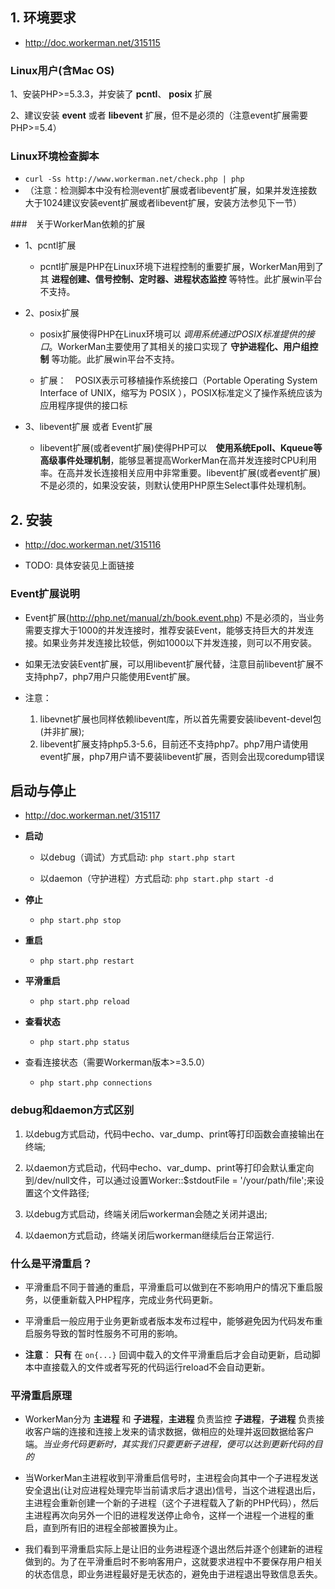 ## 1. 环境要求
* http://doc.workerman.net/315115

### Linux用户(含Mac OS)
1、安装PHP>=5.3.3，并安装了 **pcntl**、 **posix** 扩展

2、建议安装 **event** 或者 **libevent** 扩展，但不是必须的（注意event扩展需要PHP>=5.4）

### Linux环境检查脚本
* `curl -Ss http://www.workerman.net/check.php | php`
* （注意：检测脚本中没有检测event扩展或者libevent扩展，如果并发连接数大于1024建议安装event扩展或者libevent扩展，安装方法参见下一节）

###　关于WorkerMan依赖的扩展
 * 1、pcntl扩展
    * pcntl扩展是PHP在Linux环境下进程控制的重要扩展，WorkerMan用到了其 **进程创建、信号控制、定时器、进程状态监控** 等特性。此扩展win平台不支持。

* 2、posix扩展
    * posix扩展使得PHP在Linux环境可以 *调用系统通过POSIX标准提供的接口*。WorkerMan主要使用了其相关的接口实现了 **守护进程化、用户组控制** 等功能。此扩展win平台不支持。

    * 扩展：　POSIX表示可移植操作系统接口（Portable Operating System Interface of UNIX，缩写为 POSIX ），POSIX标准定义了操作系统应该为应用程序提供的接口标

* 3、libevent扩展 或者 Event扩展
    * libevent扩展(或者event扩展)使得PHP可以　**使用系统Epoll、Kqueue等高级事件处理机制**，能够显著提高WorkerMan在高并发连接时CPU利用率。在高并发长连接相关应用中非常重要。libevent扩展(或者event扩展)不是必须的，如果没安装，则默认使用PHP原生Select事件处理机制。


## 2. 安装
* http://doc.workerman.net/315116

* TODO: 具体安装见上面链接

### Event扩展说明
* Event扩展(http://php.net/manual/zh/book.event.php) 不是必须的，当业务需要支撑大于1000的并发连接时，推荐安装Event，能够支持巨大的并发连接。如果业务并发连接比较低，例如1000以下并发连接，则可以不用安装。

* 如果无法安装Event扩展，可以用libevent扩展代替，注意目前libevent扩展不支持php7，php7用户只能使用Event扩展。

* 注意：
    1. libevnet扩展也同样依赖libevent库，所以首先需要安装libevent-devel包(并非扩展);
    2. libevent扩展支持php5.3-5.6，目前还不支持php7。php7用户请使用event扩展，php7用户请不要装libevent扩展，否则会出现coredump错误



## 启动与停止
* http://doc.workerman.net/315117

* **启动**
    * 以debug（调试）方式启动: `php start.php start`

    * 以daemon（守护进程）方式启动: `php start.php start -d`

* **停止**
    * `php start.php stop`

* **重启**
    * `php start.php restart`

* **平滑重启**
    * `php start.php reload`

* **查看状态**
    * `php start.php status`

* 查看连接状态（需要Workerman版本>=3.5.0）
    * `php start.php connections`


### debug和daemon方式区别
1. 以debug方式启动，代码中echo、var_dump、print等打印函数会直接输出在终端;

2. 以daemon方式启动，代码中echo、var_dump、print等打印会默认重定向到/dev/null文件，可以通过设置Worker::$stdoutFile = '/your/path/file';来设置这个文件路径;

3. 以debug方式启动，终端关闭后workerman会随之关闭并退出;

4. 以daemon方式启动，终端关闭后workerman继续后台正常运行.


### 什么是平滑重启？
* 平滑重启不同于普通的重启，平滑重启可以做到在不影响用户的情况下重启服务，以便重新载入PHP程序，完成业务代码更新。

* 平滑重启一般应用于业务更新或者版本发布过程中，能够避免因为代码发布重启服务导致的暂时性服务不可用的影响。

* **注意**： **只有** 在 `on{...}` 回调中载入的文件平滑重启后才会自动更新，启动脚本中直接载入的文件或者写死的代码运行reload不会自动更新。


### 平滑重启原理
* WorkerMan分为 **主进程** 和 **子进程**，**主进程** 负责监控 **子进程**，**子进程** 负责接收客户端的连接和连接上发来的请求数据，做相应的处理并返回数据给客户端。*当业务代码更新时，其实我们只要更新子进程，便可以达到更新代码的目的*

* 当WorkerMan主进程收到平滑重启信号时，主进程会向其中一个子进程发送安全退出(让对应进程处理完毕当前请求后才退出)信号，当这个进程退出后，主进程会重新创建一个新的子进程（这个子进程载入了新的PHP代码），然后主进程再次向另外一个旧的进程发送停止命令，这样一个进程一个进程的重启，直到所有旧的进程全部被置换为止。

* 我们看到平滑重启实际上是让旧的业务进程逐个退出然后并逐个创建新的进程做到的。为了在平滑重启时不影响客用户，这就要求进程中不要保存用户相关的状态信息，即业务进程最好是无状态的，避免由于进程退出导致信息丢失。

